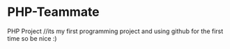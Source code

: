 # PHP-Teammate
PHP Project
//its my first programming project and using github for the first time so be nice :)
